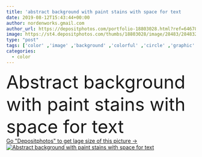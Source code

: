```yaml
---
title: 'abstract background with paint stains with space for text     '
date: 2019-08-12T15:43:44+00:00
author: nordenworks.gmail.com
author_url: https://depositphotos.com/portfolio-18803028.html?ref=64678756
image: https://st4.depositphotos.com/thumbs/18803028/image/28483/284832074/api_thumb_450.jpg?forcejpeg=true
type: "post"
tags: ['color' ,'image' ,'background' ,'colorful' ,'circle' ,'graphic' ,'illustration' ,'design' ,'decoration' ,'decorative' ,'happy' ,'bright' ,'art' ,'decor' ,'party' ,'abstract' ,'texture' ,'pattern' ,'style' ,'grunge' ,'retro' ,'multicolor' ,'modern' ,'backdrop' ,'creative' ,'concept' ,'wall' ,'brush' ,'aged' ,'wallpaper' ,'artistic' ,'surface' ,'rough' ,'geometric' ,'poster' ]
categories: 
  - color
---
```

<div aling="center">
            <font size="60"> Abstract background with paint stains with space for text</font>   
</div>
<div>
    <a href='https://st4.depositphotos.com/thumbs/18803028/image/28483/284832074/api_thumb_450.jpg?forcejpeg=true?ref=64678756' target=_blank > Go "Depositphotos" to get lage size of this picture ->
        <img href='https://st4.depositphotos.com/thumbs/18803028/image/28483/284832074/api_thumb_450.jpg?forcejpeg=true?ref=64678756' src='https://st4.depositphotos.com/18803028/28483/i/950/depositphotos_284832074-stock-photo-abstract-background-paint-stains-space.jpg?forcejpeg=true' alt='Abstract background with paint stains with space for text' >
    </a>
</div>
